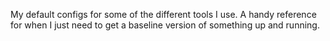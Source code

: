 My default configs for some of the different tools I use. A handy reference for when I just need to get a baseline version of something up and running.
